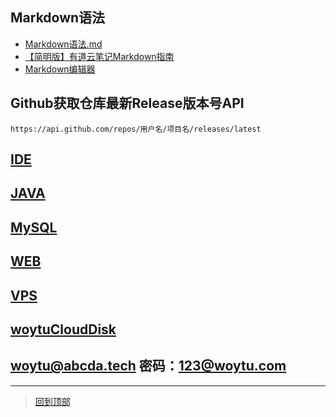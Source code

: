 ## Markdown语法
* [Markdown语法.md](README%E8%AF%AD%E6%B3%95.md) 
* [【简明版】有道云笔记Markdown指南](http://note.youdao.com/iyoudao/?p=2411&vendor=unsilent14)
* [Markdown编辑器](Markdown编辑器.md)
## Github获取仓库最新Release版本号API
`https://api.github.com/repos/用户名/项目名/releases/latest`


## [IDE](IDE)

## [JAVA](JAVA)

## [MySQL](MySQL)

## [WEB](WEB)

## [VPS](VPS)


## [woytuCloudDisk](https://file.woytu.com)
## [woytu@abcda.tech](https://portal.office.com) 密码：123@woytu.com



*******************
> [回到顶部](#readme)


